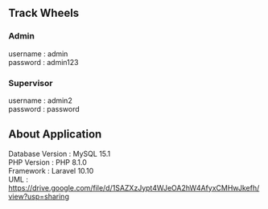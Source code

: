 ## Track Wheels

### Admin
username : admin <br>
password : admin123

### Supervisor
username : admin2 <br>
password : password

## About Application

Database Version : MySQL 15.1 <br>
PHP Version : PHP 8.1.0 <br>
Framework : Laravel 10.10 <br>
UML : https://drive.google.com/file/d/1SAZXzJypt4WJeOA2hW4AfyxCMHwJkefh/view?usp=sharing
